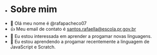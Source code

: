 - # Sobre mim
- 👋 Olá meu nome é @rafapacheco07
- :+1: Meu email de contato é santos.rafaella@escola.pr.gov.br
- 👀 Eu estou interessada em aprender a progamar novas linguagens.
- 🌱 Eu estou aprendendo a progamar recentemente a linguagem de JavaScript e Scratch.

<!---
rafapacheco07/rafapacheco07 is a ✨ special ✨ repository because its `README.md` (this file) appears on your GitHub profile.
You can click the Preview link to take a look at your changes.
--->
